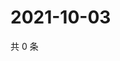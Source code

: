 # 2021-10-03

共 0 条

<!-- BEGIN WEIBO -->
<!-- 最后更新时间 Sun Oct 03 2021 15:00:40 GMT+0800 (China Standard Time) -->

<!-- END WEIBO -->

